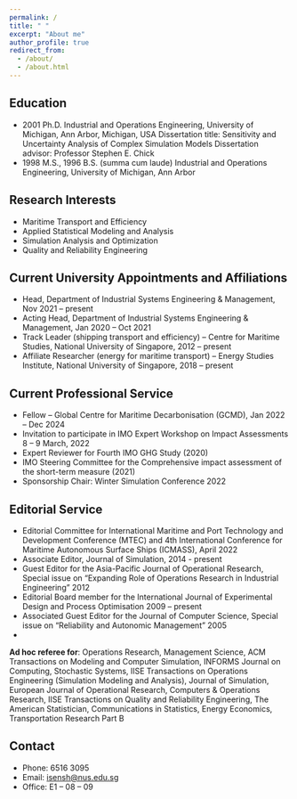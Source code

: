 ```yaml
---
permalink: /
title: " "
excerpt: "About me"
author_profile: true
redirect_from: 
  - /about/
  - /about.html
---
```


## Education
* 2001 Ph.D. Industrial and Operations Engineering, University of Michigan, Ann Arbor, Michigan, USA 
Dissertation title: Sensitivity and Uncertainty Analysis of Complex Simulation Models
Dissertation advisor: Professor Stephen E. Chick
* 1998 M.S., 1996 B.S. (summa cum laude) Industrial and Operations Engineering, University of Michigan, Ann Arbor 

## Research Interests
* Maritime Transport and Efficiency
* Applied Statistical Modeling and Analysis
* Simulation Analysis and Optimization
* Quality and Reliability Engineering

## Current University Appointments and Affiliations
* Head, Department of Industrial Systems Engineering & Management, Nov 2021 – present
* Acting Head, Department of Industrial Systems Engineering & Management, Jan 2020 – Oct 2021
* Track Leader (shipping transport and efficiency) – Centre for Maritime Studies, National University of Singapore, 2012 – present 
* Affiliate Researcher (energy for maritime transport) – Energy Studies Institute, National University of Singapore, 2018 – present   

## Current Professional Service
* Fellow – Global Centre for Maritime Decarbonisation (GCMD), Jan 2022 – Dec 2024
* Invitation to participate in IMO Expert Workshop on Impact Assessments 8 – 9 March, 2022
* Expert Reviewer for Fourth IMO GHG Study (2020)
* IMO Steering Committee for the Comprehensive impact assessment of the short-term measure (2021)
* Sponsorship Chair: Winter Simulation Conference 2022

## Editorial Service
* Editorial Committee for International Maritime and Port Technology and Development Conference (MTEC) and 4th International Conference for Maritime Autonomous Surface Ships (ICMASS), April 2022
* Associate Editor, Journal of Simulation, 2014 - present
* Guest Editor for the Asia-Pacific Journal of Operational Research, Special issue on “Expanding Role of Operations Research in Industrial Engineering” 2012
* Editorial Board member for the International Journal of Experimental Design and Process Optimisation 2009 – present 
* Associated Guest Editor for the Journal of Computer Science, Special issue on “Reliability and Autonomic Management” 2005 
* 
**Ad hoc referee for**: Operations Research, Management Science, ACM Transactions on Modeling and Computer Simulation, INFORMS Journal on Computing, Stochastic Systems, IISE Transactions on Operations Engineering (Simulation Modeling and Analysis), Journal of Simulation, European Journal of Operational Research, Computers & Operations Research, IISE Transactions on Quality and Reliability Engineering, The American Statistician, Communications in Statistics, Energy Economics, Transportation Research Part B


## Contact
* Phone: 6516 3095
* Email: isensh@nus.edu.sg
* Office: E1 – 08 – 09

